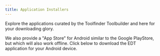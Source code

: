 ```yaml
---
title: Application Installers
---
```


Explore the applications curated by the <app-button :inline="true" localUrl=":8086/earthdefenderstoolkit/https://earthdefenderstoolkit.com/toolfinder?lang=es">Toolfinder</app-button>
Toolbuilder</app-button> and here for your downloading glory.

We also provide a "App Store" for Android similar to the Google PlayStore, but which will also work offline. Click below to download the EDT application for your Android device.

<installer-button platform="android" download="edt-apps.apk" :color="true" link="/edt-apps.apk" text="Download"></installer-button>
